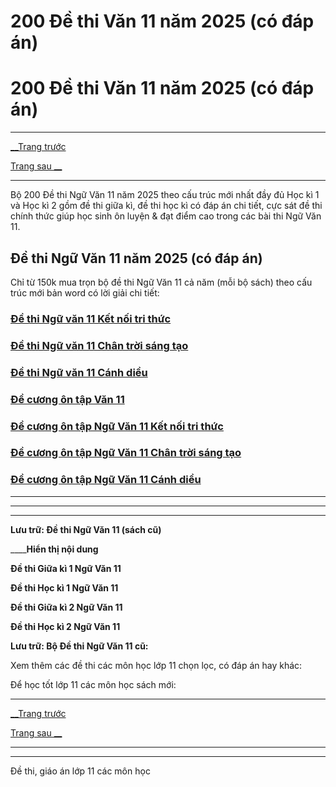 # 200 Đề thi Văn 11 năm 2025 (có đáp án)

# 200 Đề thi Văn 11 năm 2025 (có đáp án)

* * *

[__Trang trước](https://vietjack.com/de-kiem-tra-lop-11/index.jsp)

[Trang sau __](https://vietjack.com/de-kiem-tra-lop-11/de-thi-giua-ki-1-ngu-van-lop-11-co-dap-an-2021.jsp)

* * *

Bộ 200 Đề thi Ngữ Văn 11 năm 2025 theo cấu trúc mới nhất đầy đủ Học kì 1 và Học kì 2 gồm đề thi giữa kì, đề thi học kì có đáp án chi tiết, cực sát đề thi chính thức giúp học sinh ôn luyện & đạt điểm cao trong các bài thi Ngữ Văn 11.

## Đề thi Ngữ Văn 11 năm 2025 (có đáp án)

Chỉ từ 150k mua trọn bộ đề thi Ngữ Văn 11 cả năm (mỗi bộ sách) theo cấu trúc mới bản word có lời giải chi tiết:

### [**Đề thi Ngữ văn 11 Kết nối tri thức**](https://vietjack.com/de-kiem-tra-lop-11/de-thi-ngu-van-11-ket-noi-tri-thuc.jsp)

### [**Đề thi Ngữ văn 11 Chân trời sáng tạo**](https://vietjack.com/de-kiem-tra-lop-11/de-thi-ngu-van-11-chan-troi-sang-tao.jsp)

### [**Đề thi Ngữ văn 11 Cánh diều**](https://vietjack.com/de-kiem-tra-lop-11/de-thi-ngu-van-11-canh-dieu.jsp)

### [**Đề cương ôn tập Văn 11**](https://vietjack.com/de-kiem-tra-lop-11/de-cuong-on-tap-ngu-van-lop-11.jsp)

### [**Đề cương ôn tập Ngữ Văn 11 Kết nối tri thức**](https://vietjack.com/de-kiem-tra-lop-11/de-cuong-ngu-van-lop-11-ket-noi-tri-thuc.jsp)

### [**Đề cương ôn tập Ngữ Văn 11 Chân trời sáng tạo**](https://vietjack.com/de-kiem-tra-lop-11/de-cuong-ngu-van-lop-11-chan-troi-sang-tao.jsp)

### [**Đề cương ôn tập Ngữ Văn 11 Cánh diều**](https://vietjack.com/de-kiem-tra-lop-11/de-cuong-ngu-van-lop-11-canh-dieu.jsp)

* * *

* * *

* * *

**Lưu trữ: Đề thi Ngữ Văn 11 (sách cũ)**

____**Hiển thị nội dung**

**Đề thi Giữa kì 1 Ngữ Văn 11**

**Đề thi Học kì 1 Ngữ Văn 11**

**Đề thi Giữa kì 2 Ngữ Văn 11**

**Đề thi Học kì 2 Ngữ Văn 11**

**Lưu trữ: Bộ Đề thi Ngữ Văn 11 cũ:**

Xem thêm các đề thi các môn học lớp 11 chọn lọc, có đáp án hay khác:

Để học tốt lớp 11 các môn học sách mới:

* * *

[__Trang trước](https://vietjack.com/de-kiem-tra-lop-11/index.jsp)

[Trang sau __](https://vietjack.com/de-kiem-tra-lop-11/de-thi-giua-ki-1-ngu-van-lop-11-co-dap-an-2021.jsp)

* * *

* * *

Đề thi, giáo án lớp 11 các môn học
